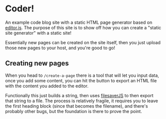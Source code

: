 # Coder!
An example code blog site with a static HTML page generator based on [editor.js](https://editorjs.io/). The purpose of this site is to show off how you can create a "static site generator" with a static site!

Essentially new pages can be created on the site itself, then you just upload those new pages to your host, and you're good to go!

## Creating new pages

When you head to `/create-a-page` there is a tool that will let you input data, once you add some content, you can hit the button to export an HTML file with the content you added to the editor.

Functionally this just builds a string, then uses [filesaverJS](https://github.com/eligrey/FileSaver.js) to then export that string to a file. The process is relatively fragile, it requires you to leave the first heading block (since that becomes the filename), and there's probably other bugs, but the foundation is there to prove the point. 
